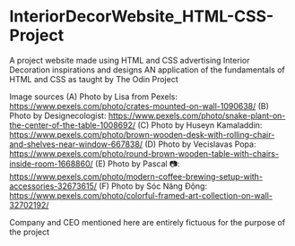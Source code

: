# InteriorDecorWebsite_HTML-CSS-Project
A project website made using HTML and CSS advertising Interior Decoration inspirations and designs
AN application of the fundamentals of HTML and CSS as taught by The Odin Project

Image sources
(A) Photo by Lisa from Pexels: https://www.pexels.com/photo/crates-mounted-on-wall-1090638/
(B) Photo by Designecologist: https://www.pexels.com/photo/snake-plant-on-the-center-of-the-table-1008692/
(C) Photo by Huseyn Kamaladdin: https://www.pexels.com/photo/brown-wooden-desk-with-rolling-chair-and-shelves-near-window-667838/
(D) Photo by Vecislavas Popa: https://www.pexels.com/photo/round-brown-wooden-table-with-chairs-inside-room-1668860/
(E) Photo by Pascal 📷: https://www.pexels.com/photo/modern-coffee-brewing-setup-with-accessories-32673615/
(F) Photo by Sóc Năng Động: https://www.pexels.com/photo/colorful-framed-art-collection-on-wall-32702192/

Company and CEO mentioned here are entirely fictuous for the purpose of the project
